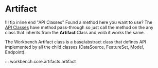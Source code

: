 # Artifact

!!! tip inline end "API Classes"
    Found a method here you want to use? The [API Classes](../../api_classes/overview.md) have method pass-through so just call the method on the any class that inherits from the **Artifact** Class and voilà it works the same.

The Workbench Artifact class is a base/abstract class that defines API implemented by all the child classes (DataSource, FeatureSet, Model, Endpoint).

::: workbench.core.artifacts.artifact
